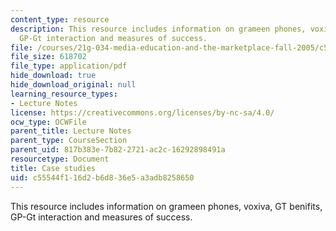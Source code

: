 ```yaml
---
content_type: resource
description: This resource includes information on grameen phones, voxiva, GT benifits,
  GP-Gt interaction and measures of success.
file: /courses/21g-034-media-education-and-the-marketplace-fall-2005/c55544f116d2b6d836e5a3adb8258650_MIT21G_034F05_itcspastpro.pdf
file_size: 618702
file_type: application/pdf
hide_download: true
hide_download_original: null
learning_resource_types:
- Lecture Notes
license: https://creativecommons.org/licenses/by-nc-sa/4.0/
ocw_type: OCWFile
parent_title: Lecture Notes
parent_type: CourseSection
parent_uid: 817b383e-7b82-2721-ac2c-16292898491a
resourcetype: Document
title: Case studies
uid: c55544f1-16d2-b6d8-36e5-a3adb8258650
---
```

This resource includes information on grameen phones, voxiva, GT benifits, GP-Gt interaction and measures of success.